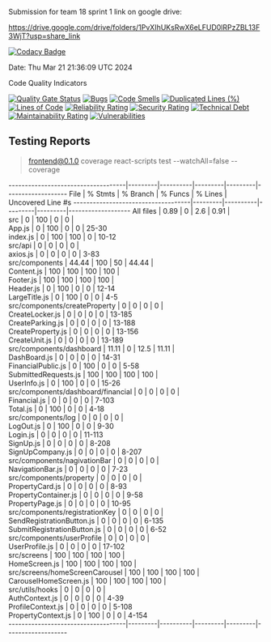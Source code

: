 Submission for team 18 sprint 1 link on google drive:

https://drive.google.com/drive/folders/1PvXIhUKsRwX6eLFUD0lRPzZBL13F3WjT?usp=share_link

[![Codacy Badge](https://app.codacy.com/project/badge/Grade/bb3c9af8236b4e89bc59c9172e2e41a3)](https://app.codacy.com/gh/JRB958/THE-390/dashboard?utm_source=gh&utm_medium=referral&utm_content=&utm_campaign=Badge_grade)

Date: Thu Mar 21 21:36:09 UTC 2024

Code Quality Indicators

[![Quality Gate Status](https://sonarcloud.io/api/project_badges/measure?project=NicholasWahome_THE-390&metric=alert_status)](https://sonarcloud.io/summary/new_code?id=NicholasWahome_THE-390)
[![Bugs](https://sonarcloud.io/api/project_badges/measure?project=NicholasWahome_THE-390&metric=bugs)](https://sonarcloud.io/summary/new_code?id=NicholasWahome_THE-390)
[![Code Smells](https://sonarcloud.io/api/project_badges/measure?project=NicholasWahome_THE-390&metric=code_smells)](https://sonarcloud.io/summary/new_code?id=NicholasWahome_THE-390)
[![Duplicated Lines (%)](https://sonarcloud.io/api/project_badges/measure?project=NicholasWahome_THE-390&metric=duplicated_lines_density)](https://sonarcloud.io/summary/new_code?id=NicholasWahome_THE-390)
[![Lines of Code](https://sonarcloud.io/api/project_badges/measure?project=NicholasWahome_THE-390&metric=ncloc)](https://sonarcloud.io/summary/new_code?id=NicholasWahome_THE-390)
[![Reliability Rating](https://sonarcloud.io/api/project_badges/measure?project=NicholasWahome_THE-390&metric=reliability_rating)](https://sonarcloud.io/summary/new_code?id=NicholasWahome_THE-390)
[![Security Rating](https://sonarcloud.io/api/project_badges/measure?project=NicholasWahome_THE-390&metric=security_rating)](https://sonarcloud.io/summary/new_code?id=NicholasWahome_THE-390)
[![Technical Debt](https://sonarcloud.io/api/project_badges/measure?project=NicholasWahome_THE-390&metric=sqale_index)](https://sonarcloud.io/summary/new_code?id=NicholasWahome_THE-390)
[![Maintainability Rating](https://sonarcloud.io/api/project_badges/measure?project=NicholasWahome_THE-390&metric=sqale_rating)](https://sonarcloud.io/summary/new_code?id=NicholasWahome_THE-390)
[![Vulnerabilities](https://sonarcloud.io/api/project_badges/measure?project=NicholasWahome_THE-390&metric=vulnerabilities)](https://sonarcloud.io/summary/new_code?id=NicholasWahome_THE-390)

## Testing Reports


> frontend@0.1.0 coverage
> react-scripts test --watchAll=false --coverage

------------------------------------|---------|----------|---------|---------|-------------------
File                                | % Stmts | % Branch | % Funcs | % Lines | Uncovered Line #s 
------------------------------------|---------|----------|---------|---------|-------------------
All files                           |    0.89 |        0 |     2.6 |    0.91 |                   
 src                                |       0 |      100 |       0 |       0 |                   
  App.js                            |       0 |      100 |       0 |       0 | 25-30             
  index.js                          |       0 |      100 |     100 |       0 | 10-12             
 src/api                            |       0 |        0 |       0 |       0 |                   
  axios.js                          |       0 |        0 |       0 |       0 | 3-83              
 src/components                     |   44.44 |      100 |      50 |   44.44 |                   
  Content.js                        |     100 |      100 |     100 |     100 |                   
  Footer.js                         |     100 |      100 |     100 |     100 |                   
  Header.js                         |       0 |      100 |       0 |       0 | 12-14             
  LargeTitle.js                     |       0 |      100 |       0 |       0 | 4-5               
 src/components/createProperty      |       0 |        0 |       0 |       0 |                   
  CreateLocker.js                   |       0 |        0 |       0 |       0 | 13-185            
  CreateParking.js                  |       0 |        0 |       0 |       0 | 13-188            
  CreateProperty.js                 |       0 |        0 |       0 |       0 | 13-156            
  CreateUnit.js                     |       0 |        0 |       0 |       0 | 13-189            
 src/components/dashboard           |   11.11 |        0 |    12.5 |   11.11 |                   
  DashBoard.js                      |       0 |        0 |       0 |       0 | 14-31             
  FinancialPublic.js                |       0 |      100 |       0 |       0 | 5-58              
  SubmittedRequests.js              |     100 |      100 |     100 |     100 |                   
  UserInfo.js                       |       0 |      100 |       0 |       0 | 15-26             
 src/components/dashboard/financial |       0 |        0 |       0 |       0 |                   
  Financial.js                      |       0 |        0 |       0 |       0 | 7-103             
  Total.js                          |       0 |      100 |       0 |       0 | 4-18              
 src/components/log                 |       0 |        0 |       0 |       0 |                   
  LogOut.js                         |       0 |      100 |       0 |       0 | 9-30              
  Login.js                          |       0 |        0 |       0 |       0 | 11-113            
  SignUp.js                         |       0 |        0 |       0 |       0 | 8-208             
  SignUpCompany.js                  |       0 |        0 |       0 |       0 | 8-207             
 src/components/nagivationBar       |       0 |        0 |       0 |       0 |                   
  NavigationBar.js                  |       0 |        0 |       0 |       0 | 7-23              
 src/components/property            |       0 |        0 |       0 |       0 |                   
  PropertyCard.js                   |       0 |        0 |       0 |       0 | 8-93              
  PropertyContainer.js              |       0 |        0 |       0 |       0 | 9-58              
  PropertyPage.js                   |       0 |        0 |       0 |       0 | 10-95             
 src/components/registrationKey     |       0 |        0 |       0 |       0 |                   
  SendRegistrationButton.js         |       0 |        0 |       0 |       0 | 6-135             
  SubmitRegistrationButton.js       |       0 |        0 |       0 |       0 | 6-52              
 src/components/userProfile         |       0 |        0 |       0 |       0 |                   
  UserProfile.js                    |       0 |        0 |       0 |       0 | 17-102            
 src/screens                        |     100 |      100 |     100 |     100 |                   
  HomeScreen.js                     |     100 |      100 |     100 |     100 |                   
 src/screens/homeScreenCarousel     |     100 |      100 |     100 |     100 |                   
  CarouselHomeScreen.js             |     100 |      100 |     100 |     100 |                   
 src/utils/hooks                    |       0 |        0 |       0 |       0 |                   
  AuthContext.js                    |       0 |        0 |       0 |       0 | 4-39              
  ProfileContext.js                 |       0 |        0 |       0 |       0 | 5-108             
  PropertyContext.js                |       0 |      100 |       0 |       0 | 4-154             
------------------------------------|---------|----------|---------|---------|-------------------
